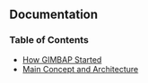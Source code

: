 ## Documentation

### Table of Contents

- [How GIMBAP Started](doc/how-it-started.md)
- [Main Concept and Architecture](doc/main-concept.md)
